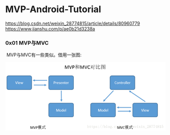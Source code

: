 # MVP-Android-Tutorial

https://blog.csdn.net/weixin_28774815/article/details/80960779
https://www.jianshu.com/p/ae0b21d3238a

### 0x01 MVP与MVC

​	MVP与MVC有一些类似。借用一张图:

![MVC&MVP](https://github.com/gfkgfk/MVP-Android-Tutorial/raw/master/img/MVC&MVP.png)